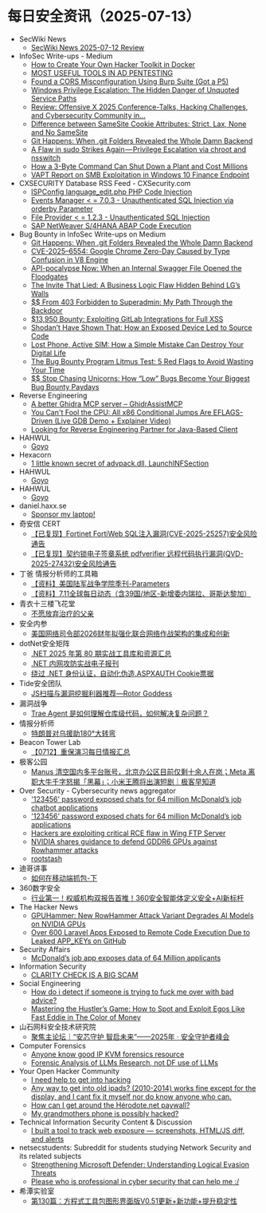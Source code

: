 # 每日安全资讯（2025-07-13）

- SecWiki News
  - [SecWiki News 2025-07-12 Review](http://www.sec-wiki.com/?2025-07-12)
- InfoSec Write-ups - Medium
  - [How to Create Your Own Hacker Toolkit in Docker](https://infosecwriteups.com/how-to-create-your-own-hacker-toolkit-in-docker-606723dbd8ac?source=rss----7b722bfd1b8d---4)
  - [MOST USEFUL TOOLS IN AD PENTESTING](https://infosecwriteups.com/introduction-e336611520dd?source=rss----7b722bfd1b8d---4)
  - [Found a CORS Misconfiguration Using Burp Suite (Got a P5)](https://infosecwriteups.com/found-a-cors-misconfiguration-using-burp-suite-got-a-p4-c212289f9592?source=rss----7b722bfd1b8d---4)
  - [Windows Privilege Escalation: The Hidden Danger of Unquoted Service Paths](https://infosecwriteups.com/windows-privilege-escalation-the-hidden-danger-of-unquoted-service-paths-08a6f2cc84dc?source=rss----7b722bfd1b8d---4)
  - [Review: Offensive X 2025 Conference-Talks, Hacking Challenges, and Cybersecurity Community in…](https://infosecwriteups.com/offensive-x-2025-hacking-conference-review-athens-e7aec6dd42c5?source=rss----7b722bfd1b8d---4)
  - [Difference between SameSite Cookie Attributes: Strict, Lax, None and No SameSite](https://infosecwriteups.com/difference-between-samesite-cookie-attributes-strict-lax-none-and-no-samesite-242fbfdbc8e1?source=rss----7b722bfd1b8d---4)
  - [Git Happens: When .git Folders Revealed the Whole Damn Backend](https://infosecwriteups.com/git-happens-when-git-folders-revealed-the-whole-damn-backend-b181b77c4c76?source=rss----7b722bfd1b8d---4)
  - [A Flaw in sudo Strikes Again — Privilege Escalation via chroot and nsswitch](https://infosecwriteups.com/a-flaw-in-sudo-strikes-again-privilege-escalation-via-chroot-and-nsswitch-278eb9ca2fdc?source=rss----7b722bfd1b8d---4)
  - [How a 3-Byte Command Can Shut Down a Plant and Cost Millions](https://infosecwriteups.com/detecting-illegal-function-codes-in-scada-with-defender-for-iot-81fa12a16944?source=rss----7b722bfd1b8d---4)
  - [VAPT Report on SMB Exploitation in Windows 10 Finance Endpoint](https://infosecwriteups.com/vapt-report-on-smb-exploitation-in-windows-10-finance-endpoint-e78430191dc2?source=rss----7b722bfd1b8d---4)
- CXSECURITY Database RSS Feed - CXSecurity.com
  - [ISPConfig language_edit.php PHP Code Injection](https://cxsecurity.com/issue/WLB-2025070017)
  - [Events Manager < = 7.0.3 - Unauthenticated SQL Injection via orderby Parameter](https://cxsecurity.com/issue/WLB-2025070016)
  - [File Provider < = 1.2.3 - Unauthenticated SQL Injection](https://cxsecurity.com/issue/WLB-2025070015)
  - [SAP NetWeaver S/4HANA ABAP Code Execution](https://cxsecurity.com/issue/WLB-2025070014)
- Bug Bounty in InfoSec Write-ups on Medium
  - [Git Happens: When .git Folders Revealed the Whole Damn Backend](https://infosecwriteups.com/git-happens-when-git-folders-revealed-the-whole-damn-backend-b181b77c4c76?source=rss----7b722bfd1b8d--bug_bounty)
  - [CVE-2025–6554: Google Chrome Zero-Day Caused by Type Confusion in V8 Engine](https://infosecwriteups.com/cve-2025-6554-google-chrome-zero-day-caused-by-type-confusion-in-v8-engine-417e1eab2f22?source=rss----7b722bfd1b8d--bug_bounty)
  - [API-pocalypse Now: When an Internal Swagger File Opened the Floodgates](https://infosecwriteups.com/api-pocalypse-now-when-an-internal-swagger-file-opened-the-floodgates-a3f3401b1914?source=rss----7b722bfd1b8d--bug_bounty)
  - [The Invite That Lied: A Business Logic Flaw Hidden Behind LG’s Walls](https://infosecwriteups.com/the-invite-that-lied-a-business-logic-flaw-hidden-behind-lgs-walls-a49cca506294?source=rss----7b722bfd1b8d--bug_bounty)
  - [$$ From 403 Forbidden to Superadmin: My Path Through the Backdoor](https://infosecwriteups.com/from-403-forbidden-to-superadmin-my-path-through-the-backdoor-77b85774fee5?source=rss----7b722bfd1b8d--bug_bounty)
  - [$13,950 Bounty: Exploiting GitLab Integrations for Full XSS](https://infosecwriteups.com/13-950-bounty-exploiting-gitlab-integrations-for-full-xss-19275a030c2b?source=rss----7b722bfd1b8d--bug_bounty)
  - [Shodan’t Have Shown That: How an Exposed Device Led to Source Code](https://infosecwriteups.com/shodant-have-shown-that-how-an-exposed-device-led-to-source-code-27346a93f22e?source=rss----7b722bfd1b8d--bug_bounty)
  - [Lost Phone, Active SIM: How a Simple Mistake Can Destroy Your Digital Life](https://infosecwriteups.com/lost-phone-active-sim-how-a-simple-mistake-can-destroy-your-digital-life-3dbafec070a5?source=rss----7b722bfd1b8d--bug_bounty)
  - [The Bug Bounty Program Litmus Test: 5 Red Flags to Avoid Wasting Your Time](https://infosecwriteups.com/the-bug-bounty-program-litmus-test-5-red-flags-to-avoid-wasting-your-time-1adc0034de43?source=rss----7b722bfd1b8d--bug_bounty)
  - [$$ Stop Chasing Unicorns: How “Low” Bugs Become Your Biggest Bug Bounty Paydays](https://infosecwriteups.com/stop-chasing-unicorns-how-low-bugs-become-your-biggest-bug-bounty-paydays-bc2f800bd38b?source=rss----7b722bfd1b8d--bug_bounty)
- Reverse Engineering
  - [A better Ghidra MCP server – GhidrAssistMCP](https://www.reddit.com/r/ReverseEngineering/comments/1ly7cuy/a_better_ghidra_mcp_server_ghidrassistmcp/)
  - [You Can't Fool the CPU: All x86 Conditional Jumps Are EFLAGS-Driven (Live GDB Demo + Explainer Video)](https://www.reddit.com/r/ReverseEngineering/comments/1ly4pk3/you_cant_fool_the_cpu_all_x86_conditional_jumps/)
  - [Looking for Reverse Engineering Partner for Java-Based Client](https://www.reddit.com/r/ReverseEngineering/comments/1lxpwmg/looking_for_reverse_engineering_partner_for/)
- HAHWUL
  - [Goyo](https://www.hahwul.com/projects/goyo/)
- Hexacorn
  - [1 little known secret of advpack.dll, LaunchINFSection](https://www.hexacorn.com/blog/2025/07/12/1-little-known-secret-of-advpack-dll-launchinfsection/)
- HAHWUL
  - [Goyo](https://www.hahwul.com/projects/goyo/)
- HAHWUL
  - [Goyo](https://www.hahwul.com/projects/goyo/)
- daniel.haxx.se
  - [Sponsor my laptop!](https://daniel.haxx.se/blog/2025/07/12/sponsor-my-laptop/)
- 奇安信 CERT
  - [【已复现】Fortinet FortiWeb SQL注入漏洞(CVE-2025-25257)安全风险通告](https://mp.weixin.qq.com/s?__biz=MzU5NDgxODU1MQ==&mid=2247503602&idx=1&sn=b6dc54a7100f76968a25f6db47d5e0eb)
  - [【已复现】契约锁电子签章系统 pdfverifier 远程代码执行漏洞(QVD-2025-27432)安全风险通告](https://mp.weixin.qq.com/s?__biz=MzU5NDgxODU1MQ==&mid=2247503602&idx=2&sn=e1e4339c66bfeef7053ebf82a7b737eb)
- 丁爸 情报分析师的工具箱
  - [【资料】美国陆军战争学院季刊-Parameters](https://mp.weixin.qq.com/s?__biz=MzI2MTE0NTE3Mw==&mid=2651151073&idx=1&sn=15891abb78c90a1ebfc9d13da8e8b028)
  - [【资料】7.11全球每日动态（含39国/地区-新增委内瑞拉、哥斯达黎加）](https://mp.weixin.qq.com/s?__biz=MzI2MTE0NTE3Mw==&mid=2651151073&idx=2&sn=64a44e3e7b3abfe0dae38b3658d88292)
- 青衣十三楼飞花堂
  - [不愿放弃治疗的父亲](https://mp.weixin.qq.com/s?__biz=MzUzMjQyMDE3Ng==&mid=2247488417&idx=1&sn=523678022c73e0af19f49218524be70c)
- 安全内参
  - [美国网络司令部2026财年拟强化联合网络作战架构的集成和创新](https://mp.weixin.qq.com/s?__biz=MzI4NDY2MDMwMw==&mid=2247514678&idx=1&sn=d7d39a65fa8499841c92ed1182c20ae0)
- dotNet安全矩阵
  - [.NET 2025 年第 80 期实战工具库和资源汇总](https://mp.weixin.qq.com/s?__biz=MzUyOTc3NTQ5MA==&mid=2247500067&idx=1&sn=bd628c6789ab5fca3da2bce7eb116ccd)
  - [.NET 内网攻防实战电子报刊](https://mp.weixin.qq.com/s?__biz=MzUyOTc3NTQ5MA==&mid=2247500067&idx=2&sn=da8310bb896b4210d758eccbbd7525a8)
  - [绕过 .NET 身份认证，自动化伪造.ASPXAUTH Cookie票据](https://mp.weixin.qq.com/s?__biz=MzUyOTc3NTQ5MA==&mid=2247500067&idx=3&sn=b2103e92cda55a122fdbb2878e1ce0c3)
- Tide安全团队
  - [JS扫描与漏洞挖掘利器推荐—Rotor Goddess](https://mp.weixin.qq.com/s?__biz=Mzg2NTA4OTI5NA==&mid=2247521456&idx=1&sn=205c24044197361741632e9f3e4f57e4)
- 漏洞战争
  - [Trae Agent 是如何理解仓库级代码，如何解决复杂问题？](https://mp.weixin.qq.com/s?__biz=MzU0MzgzNTU0Mw==&mid=2247485986&idx=1&sn=b6bb227004a8f62ce7e6e3c406e96525)
- 情报分析师
  - [特朗普对乌援助180°大转弯](https://mp.weixin.qq.com/s?__biz=MzA3Mjc1MTkwOA==&mid=2650561770&idx=1&sn=806c9a2272aa22e045b49c2ef3ac2895)
- Beacon Tower Lab
  - [【0712】重保演习每日情报汇总](https://mp.weixin.qq.com/s?__biz=MzkyNzcxNTczNA==&mid=2247487630&idx=1&sn=8b81e644bbe38f93b4ad18939fbc38cc)
- 极客公园
  - [Manus 清空国内多平台账号，北京办公区目前仅剩十余人在岗；Meta 离职大牛千字怒揭「黑幕」；小米王腾将出演短剧｜极客早知道](https://mp.weixin.qq.com/s?__biz=MTMwNDMwODQ0MQ==&mid=2653082604&idx=1&sn=faadaec873f6f1be80542f88c04d05a0)
- Over Security - Cybersecurity news aggregator
  - ['123456' password exposed chats for 64 million McDonald’s job chatbot applications](https://www.bleepingcomputer.com/news/security/123456-password-exposed-chats-for-64-million-mcdonalds-job-chatbot-applications/)
  - ['123456' password exposed chats for 64 million McDonald’s job applications](https://www.bleepingcomputer.com/news/security/123456-password-exposed-chats-for-64-million-mcdonalds-job-applications/)
  - [Hackers are exploiting critical RCE flaw in Wing FTP Server](https://www.bleepingcomputer.com/news/security/hackers-are-exploiting-critical-rce-flaw-in-wing-ftp-server/)
  - [NVIDIA shares guidance to defend GDDR6 GPUs against Rowhammer attacks](https://www.bleepingcomputer.com/news/security/nvidia-shares-guidance-to-defend-gddr6-gpus-against-rowhammer-attacks/)
  - [rootstash](https://roccosicilia.com/2025/07/12/rootstash/)
- 迪哥讲事
  - [如何在移动端抓包-下](https://mp.weixin.qq.com/s?__biz=MzIzMTIzNTM0MA==&mid=2247497880&idx=1&sn=b9b980464333074216b55ea94c8a743a)
- 360数字安全
  - [行业第一！权威机构双报告首推！360安全智能体定义安全+AI新标杆](https://mp.weixin.qq.com/s?__biz=MzA4MTg0MDQ4Nw==&mid=2247581215&idx=1&sn=04e879e67404cfe454778c46f7d5728a)
- The Hacker News
  - [GPUHammer: New RowHammer Attack Variant Degrades AI Models on NVIDIA GPUs](https://thehackernews.com/2025/07/gpuhammer-new-rowhammer-attack-variant.html)
  - [Over 600 Laravel Apps Exposed to Remote Code Execution Due to Leaked APP_KEYs on GitHub](https://thehackernews.com/2025/07/over-600-laravel-apps-exposed-to-remote.html)
- Security Affairs
  - [McDonald’s job app exposes data of 64 Million applicants](https://securityaffairs.com/179840/hacking/mcdonalds-job-app-exposes-data-of-64-million-applicants.html)
- Information Security
  - [CLARITY CHECK IS A BIG SCAM](https://www.reddit.com/r/Information_Security/comments/1lycgzs/clarity_check_is_a_big_scam/)
- Social Engineering
  - [How do i detect if someone is trying to fuck me over with bad advice?](https://www.reddit.com/r/SocialEngineering/comments/1ly8ahu/how_do_i_detect_if_someone_is_trying_to_fuck_me/)
  - [Mastering the Hustler’s Game: How to Spot and Exploit Egos Like Fast Eddie in The Color of Money](https://www.reddit.com/r/SocialEngineering/comments/1lyb2fw/mastering_the_hustlers_game_how_to_spot_and/)
- 山石网科安全技术研究院
  - [聚焦主论坛｜“安芯守护 智启未来”——2025年 · 安全守护者峰会](https://mp.weixin.qq.com/s?__biz=MzUzMDUxNTE1Mw==&mid=2247512510&idx=1&sn=d5474a401ff36899db1e1843cbfe6972)
- Computer Forensics
  - [Anyone know good IP KVM forensics resource](https://www.reddit.com/r/computerforensics/comments/1ly7wqh/anyone_know_good_ip_kvm_forensics_resource/)
  - [Forensic Analysis of LLMs Research, not DF use of LLMs](https://www.reddit.com/r/computerforensics/comments/1lxy0cb/forensic_analysis_of_llms_research_not_df_use_of/)
- Your Open Hacker Community
  - [I need help to get into hacking](https://www.reddit.com/r/HowToHack/comments/1ly83br/i_need_help_to_get_into_hacking/)
  - [Any way to get into old ipads? (2010-2014) works fine except for the display, and I cant fix it myself nor do know anyone who can.](https://www.reddit.com/r/HowToHack/comments/1lyect5/any_way_to_get_into_old_ipads_20102014_works_fine/)
  - [How can I get around the Hérodote.net paywall?](https://www.reddit.com/r/HowToHack/comments/1lyc11d/how_can_i_get_around_the_hérodotenet_paywall/)
  - [My grandmothers phone is possibly hacked?](https://www.reddit.com/r/HowToHack/comments/1lxslqa/my_grandmothers_phone_is_possibly_hacked/)
- Technical Information Security Content & Discussion
  - [I built a tool to track web exposure — screenshots, HTML/JS diff, and alerts](https://www.reddit.com/r/netsec/comments/1lxwhpd/i_built_a_tool_to_track_web_exposure_screenshots/)
- netsecstudents: Subreddit for students studying Network Security and its related subjects
  - [Strengthening Microsoft Defender: Understanding Logical Evasion Threats](https://www.reddit.com/r/netsecstudents/comments/1lxxxg8/strengthening_microsoft_defender_understanding/)
  - [Please who is professional in cyber security that can help me :/](https://www.reddit.com/r/netsecstudents/comments/1ly8586/please_who_is_professional_in_cyber_security_that/)
- 希潭实验室
  - [第130篇：方程式工具包图形界面版V0.51更新+新功能+提升稳定性](https://mp.weixin.qq.com/s?__biz=MzkzMjI1NjI3Ng==&mid=2247487640&idx=1&sn=8fcd8b78297611b4d8e0fbeb8e4a14de)
